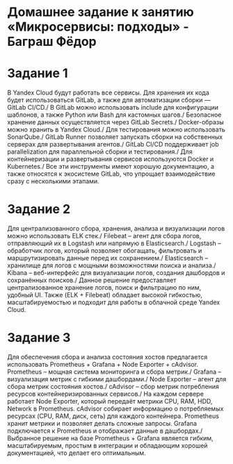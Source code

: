 # Домашнее задание к занятию «Микросервисы: подходы» - Баграш Фёдор

# Задание 1
В Yandex Cloud будут работать все сервисы. Для хранения их кода будет использоваться GitLab, а также для автоматизации сборки — GitLab CI/CD./
В GitLab можно использовать include для конфигурации шаблонов, а также Python или Bash для кастомных шагов./
Безопасное хранение данных осуществляется через GitLab Secrets./
Docker-образы можно хранить в Yandex Cloud./
Для тестирования можно использовать SonarQube./
GitLab Runner позволяет запускать сборки на собственных серверах для развертывания агентов./
GitLab CI/CD поддерживает job parallelization для параллельной сборки и тестирования./
Для контейнеризации и развертывания сервисов используются Docker и Kubernetes./
Все эти инструменты имеют хорошую документацию, а также относятся к экосистеме GitLab, что упрощает взаимодействие сразу с несколькими этапами.

# Задание 2
Для централизованного сбора, хранения, анализа и визуализации логов можно использовать ELK стек./
Filebeat – агент для сбора логов, отправляющий их в Logstash или напрямую в Elasticsearch./
Logstash – обработчик логов, который позволяет обогащать, фильтровать и маршрутизировать данные перед их сохранением./
Elasticsearch – хранилище для логов с мощными возможностями поиска и анализа./
Kibana – веб-интерфейс для визуализации логов, создания дашбордов и сохранённых поисков./
Данное решение предоставляет централизованное хранение логов, поиск и фильтрацию по ним, удобный UI.
Также (ELK + Filebeat) обладает высокой гибкостью, масштабируемостью и подходит для работы в облачной среде Yandex Cloud.

# Задание 3
Для обеспечения сбора и анализа состояния хостов предлагается использовать Prometheus + Grafana + Node Exporter + cAdvisor.
Prometheus – мощная система мониторинга и сбора метрик./
Grafana – визуализация метрик с гибкими дашбордами./
Node Exporter – агент для сбора метрик состояния хостов./
cAdvisor – сбор метрик потребления ресурсов контейнеризированных сервисов./
На каждом сервере работает Node Exporter, который передаёт метрики CPU, RAM, HDD, Network в Prometheus.
cAdvisor собирает информацию о потребляемых ресурсах (CPU, RAM, диск, сеть) для каждого контейнера.
Prometheus хранит метрики и позволяет делать сложные запросы.
Grafana подключается к Prometheus и отображает данные в дашбордах./
Выбранное решение на базе Prometheus + Grafana является гибким, масштабируемым, простым в интеграции и обладающим хорошей документацией, что делает его оптимальным.